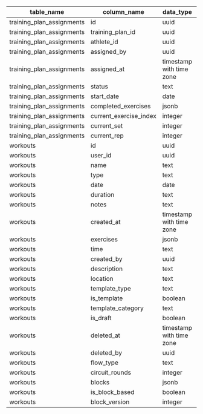 | table_name                | column_name            | data_type                | character_maximum_length | is_nullable | column_default     | ordinal_position |
| ------------------------- | ---------------------- | ------------------------ | ------------------------ | ----------- | ------------------ | ---------------- |
| training_plan_assignments | id                     | uuid                     | null                     | NO          | uuid_generate_v4() | 1                |
| training_plan_assignments | training_plan_id       | uuid                     | null                     | YES         | null               | 2                |
| training_plan_assignments | athlete_id             | uuid                     | null                     | YES         | null               | 3                |
| training_plan_assignments | assigned_by            | uuid                     | null                     | YES         | null               | 4                |
| training_plan_assignments | assigned_at            | timestamp with time zone | null                     | YES         | now()              | 5                |
| training_plan_assignments | status                 | text                     | null                     | YES         | 'assigned'::text   | 6                |
| training_plan_assignments | start_date             | date                     | null                     | NO          | null               | 7                |
| training_plan_assignments | completed_exercises    | jsonb                    | null                     | YES         | '[]'::jsonb        | 8                |
| training_plan_assignments | current_exercise_index | integer                  | null                     | YES         | 0                  | 9                |
| training_plan_assignments | current_set            | integer                  | null                     | YES         | 1                  | 10               |
| training_plan_assignments | current_rep            | integer                  | null                     | YES         | 1                  | 11               |
| workouts                  | id                     | uuid                     | null                     | NO          | uuid_generate_v4() | 1                |
| workouts                  | user_id                | uuid                     | null                     | NO          | null               | 2                |
| workouts                  | name                   | text                     | null                     | NO          | null               | 3                |
| workouts                  | type                   | text                     | null                     | YES         | null               | 4                |
| workouts                  | date                   | date                     | null                     | YES         | null               | 5                |
| workouts                  | duration               | text                     | null                     | YES         | null               | 6                |
| workouts                  | notes                  | text                     | null                     | YES         | null               | 7                |
| workouts                  | created_at             | timestamp with time zone | null                     | YES         | now()              | 8                |
| workouts                  | exercises              | jsonb                    | null                     | YES         | '[]'::jsonb        | 9                |
| workouts                  | time                   | text                     | null                     | YES         | null               | 10               |
| workouts                  | created_by             | uuid                     | null                     | YES         | null               | 11               |
| workouts                  | description            | text                     | null                     | YES         | null               | 12               |
| workouts                  | location               | text                     | null                     | YES         | null               | 13               |
| workouts                  | template_type          | text                     | null                     | YES         | 'single'::text     | 14               |
| workouts                  | is_template            | boolean                  | null                     | YES         | false              | 15               |
| workouts                  | template_category      | text                     | null                     | YES         | null               | 16               |
| workouts                  | is_draft               | boolean                  | null                     | YES         | false              | 17               |
| workouts                  | deleted_at             | timestamp with time zone | null                     | YES         | null               | 18               |
| workouts                  | deleted_by             | uuid                     | null                     | YES         | null               | 19               |
| workouts                  | flow_type              | text                     | null                     | YES         | 'sequential'::text | 20               |
| workouts                  | circuit_rounds         | integer                  | null                     | YES         | 3                  | 21               |
| workouts                  | blocks                 | jsonb                    | null                     | YES         | null               | 22               |
| workouts                  | is_block_based         | boolean                  | null                     | YES         | false              | 23               |
| workouts                  | block_version          | integer                  | null                     | YES         | 1                  | 24               |